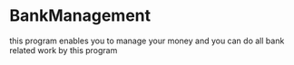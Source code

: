 # BankManagement
this program enables you to manage your money and you can do all bank related work by this program
